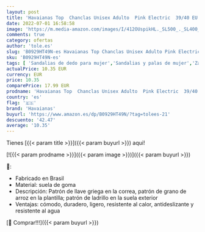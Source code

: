 ```yaml
---
layout: post
title: 'Havaianas Top  Chanclas Unisex Adulto  Pink Electric  39/40 EU'
date: 2022-07-01 16:58:58
image: 'https://m.media-amazon.com/images/I/412OUspikHL._SL500_._SL400_.jpg'
comments: true
category: ofertas
author: 'tole.es'
slug: 'B0929HT49N-es Havaianas Top Chanclas Unisex Adulto Pink Electric 39/40 EU'
sku: 'B0929HT49N-es'
tags: [ 'Sandalias de dedo para mujer','Sandalias y palas de mujer','Zapatos','Zapatos para mujer','Zapatos y complementos','chanclas','havaianas','🇪🇸', ]
actualPrice: 10.35 EUR
currency: EUR
price: 10.35
comparePrice: 17.99 EUR
prodname: 'Havaianas Top  Chanclas Unisex Adulto  Pink Electric  39/40 EU'
country: 'es'
flag: '🇪🇸'
brand: 'Havaianas'
buyurl: 'https://www.amazon.es/dp/B0929HT49N/?tag=tolees-21'
descuento: '42.47'
average: '10.35'
---
```


Tienes [{{< param title >}}]({{< param buyurl >}}) aqui!

[![{{< param prodname >}}]({{< param image >}})]({{< param buyurl >}})

🔎:

- Fabricado en Brasil
- Material: suela de goma
- Descripción: Patrón de llave griega en la correa, patrón de grano de arroz en la plantilla; patrón de ladrillo en la suela exterior
- Ventajas: cómodo, duradero, ligero, resistente al calor, antideslizante y resistente al agua

[🛒 Comprar!!!]({{< param buyurl >}})
